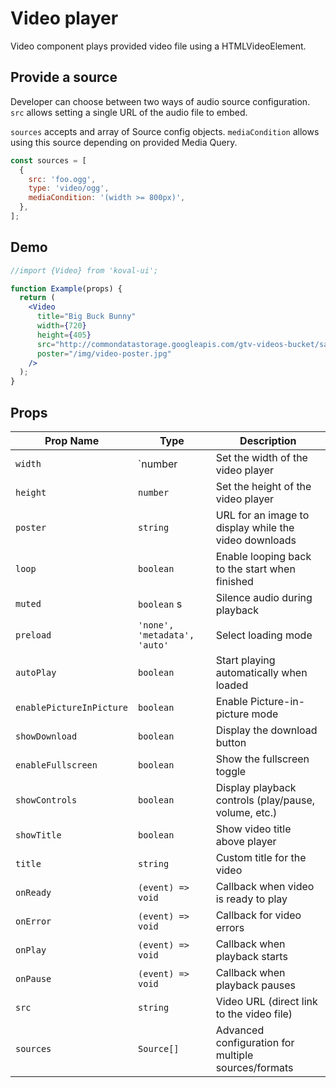 # Video player

Video component plays provided video file using a HTMLVideoElement.

## Provide a source

Developer can choose between two ways of audio source configuration. `src` allows setting a single URL of the audio file to embed.

`sources` accepts and array of Source config objects. `mediaCondition` allows using this source depending on provided Media Query.

```js
const sources = [
  {
    src: 'foo.ogg',
    type: 'video/ogg',
    mediaCondition: '(width >= 800px)',
  },
];
```

## Demo

```jsx live
//import {Video} from 'koval-ui';

function Example(props) {
  return (
    <Video
      title="Big Buck Bunny"
      width={720}
      height={405}
      src="http://commondatastorage.googleapis.com/gtv-videos-bucket/sample/BigBuckBunny.mp4"
      poster="/img/video-poster.jpg"
    />
  );
}
```

## Props

| Prop Name                | Type                         | Description                                           |
|--------------------------|------------------------------|-------------------------------------------------------|
| `width`                  | `number                      | Set the width of the video player                     |
| `height`                 | `number`                     | Set the height of the video player                    |
| `poster`                 | `string`                     | URL for an image to display while the video downloads |
| `loop`                   | `boolean`                    | Enable looping back to the start when finished        |
| `muted`                  | `boolean`           s        | Silence audio during playback                         |
| `preload`                | `'none', 'metadata', 'auto'` | Select loading mode                                   |
| `autoPlay`               | `boolean`                    | Start playing automatically when loaded               |
| `enablePictureInPicture` | `boolean`                    | Enable Picture-in-picture mode                        |
| `showDownload`           | `boolean`                    | Display the download button                           |
| `enableFullscreen`       | `boolean`                    | Show the fullscreen toggle                            |
| `showControls`           | `boolean`                    | Display playback controls (play/pause, volume, etc.)  |
| `showTitle`              | `boolean`                    | Show video title above player                         |
| `title`                  | `string`                     | Custom title for the video                            |
| `onReady`                | `(event) => void`            | Callback when video is ready to play                  |
| `onError`                | `(event) => void`            | Callback for video errors                             |
| `onPlay`                 | `(event) => void`            | Callback when playback starts                         |
| `onPause`                | `(event) => void`            | Callback when playback pauses                         |
| `src`                    | `string`                     | Video URL (direct link to the video file)             |
| `sources`                | `Source[]`                   | Advanced configuration for multiple sources/formats   |
